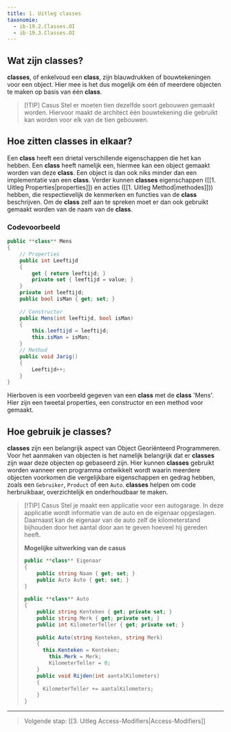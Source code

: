 ```yaml
---
title: 1. Uitleg classes
taxonomie:
  - ib-19.2.Classes.OI
  - ib-19.3.Classes.OI
---
```


## Wat zijn **classes**?
**classes**, of enkelvoud een **class**, zijn blauwdrukken of bouwtekeningen voor een object. Hier mee is het dus mogelijk om één of meerdere objecten te maken op basis van één **class**.

> [!TIP] Casus
> Stel er moeten tien dezelfde soort gebouwen gemaakt worden. Hiervoor maakt de architect één bouwtekening die gebruikt kan worden voor elk van de tien gebouwen.

## Hoe zitten **classes** in elkaar?
Een **class** heeft een drietal verschillende eigenschappen die het kan hebben. Een **class** heeft namelijk een, hiermee kan een object gemaakt worden van deze **class**. Een object is dan ook niks minder dan een implementatie van een **class**. Verder kunnen **classes** eigenschappen ([[1. Uitleg Properties|properties]]) en acties ([[1. Uitleg Method|methodes]])) hebben, die respectievelijk de kenmerken en functies van de **class** beschrijven.
Om de **class** zelf aan te spreken moet er dan ook gebruikt gemaakt worden van de naam van de **class**.

### Codevoorbeeld
```C#
public **class** Mens  
{  
    // Properties  
    public int Leeftijd  
    {  
        get { return leeftijd; }  
        private set { leeftijd = value; }  
    }  
    private int leeftijd;  
    public bool isMan { get; set; }  
  
    // Constructor  
    public Mens(int leeftijd, bool isMan)  
    {        
	    this.leeftijd = leeftijd;  
        this.isMan = isMan;  
    }  
    // Method  
    public void Jarig()  
    {        
	    Leeftijd++;  
    }
}
```

Hierboven is een voorbeeld gegeven van een **class** met de **class** 'Mens'. Hier zijn een tweetal properties, een constructor en een method voor gemaakt.

## Hoe gebruik je **classes**?
**classes** zijn een belangrijk aspect van Object Georiënteerd Programmeren. Voor het aanmaken van objecten is het namelijk belangrijk dat er **classes** zijn waar deze objecten op gebaseerd zijn. 
Hier kunnen **classes** gebruikt worden wanneer een programma ontwikkelt wordt waarin meerdere objecten voorkomen die vergelijkbare eigenschappen en gedrag hebben, zoals een `Gebruiker`, `Product` of een `Auto`. **classes** helpen om code herbruikbaar, overzichtelijk en onderhoudbaar te maken.

> [!TIP] Casus
> Stel je maakt een applicatie voor een autogarage. In deze applicatie wordt informatie van de auto en de eigenaar opgeslagen. Daarnaast kan de eigenaar van de auto zelf de kilometerstand bijhouden door het aantal door aan te geven hoeveel hij gereden heeft.
> 
> **Mogelijke uitwerking van de casus**
> ```C#
> public **class** Eigenaar  
> {  
>     public string Naam { get; set; }  
>     public Auto Auto { get; set; }  
> }  
>   
> public **class** Auto  
> {  
>     public string Kenteken { get; private set; }  
>     public string Merk { get; private set; }  
>     public int KilometerTeller { get; private set; }  
>   
>     public Auto(string Kenteken, string Merk)  
>     {
> 	    this.Kenteken = Kenteken;  
>         this.Merk = Merk;  
>         KilometerTeller = 0;  
>     }  
>     public void Rijden(int aantalKilometers)  
>     {
> 	    KilometerTeller += aantalKilometers;  
>     }
> }
> ```

---

> Volgende stap: [[3. Uitleg Access-Modifiers|Access-Modifiers]]
